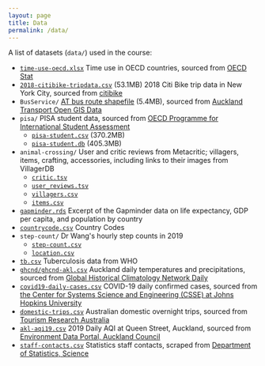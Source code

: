```yaml
---
layout: page
title: Data
permalink: /data/
---
```


A list of datasets (`data/`) used in the course:

* [`time-use-oecd.xlsx`](https://github.com/STATS-UOA/stats220/raw/master/lectures/data/time-use-oecd.xlsx) Time use in OECD countries, sourced from [OECD Stat](https://stats.oecd.org/Index.aspx?DataSetCode=TIME_USE)
* [`2018-citibike-tripdata.csv`](https://github.com/STATS-UOA/stats220/releases/download/v1.0/2018-citibike-tripdata.csv) (53.1MB) 2018 Citi Bike trip data in New York City, sourced from [citibike](https://www.citibikenyc.com/system-data)
* `BusService/` [AT bus route shapefile](https://opendata.arcgis.com/datasets/d5a4db7acb5a45a9a4f1bd08a3f0f0a6_2.zip?outSR=%7B%22latestWkid%22%3A2193%2C%22wkid%22%3A2193%7D) (5.4MB), sourced from [Auckland Transport Open GIS Data](https://data-atgis.opendata.arcgis.com/datasets/bus-route/data?geometry=169.841%2C-37.610%2C179.685%2C-36.072)
* `pisa/` PISA student data, sourced from [OECD Programme for International Student Assessment](https://www.oecd.org/pisa/)
  + [`pisa-student.csv`](https://github.com/STATS-UOA/stats220/releases/download/v2.0/pisa-student.csv) (370.2MB)
  + [`pisa-student.db`](https://github.com/STATS-UOA/stats220/releases/download/v2.0/pisa-student.db) (405.3MB)
* `animal-crossing/` User and critic reviews from Metacritic; villagers, items, crafting, accessories, including links to their images from VillagerDB
  + [`critic.tsv`](https://github.com/rfordatascience/tidytuesday/raw/master/data/2020/2020-05-05/critic.tsv)
  + [`user_reviews.tsv`](https://github.com/rfordatascience/tidytuesday/raw/master/data/2020/2020-05-05/user_reviews.tsv)
  + [`villagers.csv`](https://github.com/rfordatascience/tidytuesday/raw/master/data/2020/2020-05-05/villagers.csv)
  + [`items.csv`](https://github.com/rfordatascience/tidytuesday/raw/master/data/2020/2020-05-05/items.csv)
* [`gapminder.rds`](https://raw.github.com/STATS-UOA/stats220/master/lectures/data/gapminder.rds) Excerpt of the Gapminder data on life expectancy, GDP per capita, and population by country
* [`countrycode.csv`](https://raw.githubusercontent.com/STATS-UOA/stats220/master/lectures/data/countrycode.csv) Country Codes
* `step-count/` Dr Wang's hourly step counts in 2019
  + [`step-count.csv`](https://raw.githubusercontent.com/STATS-UOA/stats220/master/lectures/data/step-count/step-count.csv)
  + [`location.csv`](https://raw.githubusercontent.com/STATS-UOA/stats220/master/lectures/data/step-count/location.csv)
* [`tb.csv`](https://raw.githubusercontent.com/STATS-UOA/stats220/master/lectures/data/tb.csv) Tuberculosis data from WHO
* [`ghcnd/ghcnd-akl.csv`](https://raw.githubusercontent.com/STATS-UOA/stats220/master/lectures/data/ghcnd/ghcnd-akl.csv) Auckland daily temperatures and precipitations, sourced from [Global Historical Climatology Network Daily](https://www.ncdc.noaa.gov/ghcnd-data-access)
* [`covid19-daily-cases.csv`](https://raw.githubusercontent.com/STATS-UOA/stats220/master/lectures/data/covid19-daily-cases.csv) COVID-19 daily confirmed cases, sourced from [the Center for Systems Science and Engineering (CSSE) at Johns Hopkins University](https://github.com/CSSEGISandData/COVID-19)
* [`domestic-trips.csv`](https://raw.githubusercontent.com/STATS-UOA/stats220/master/lectures/data/domestic-trips.csv) Australian domestic overnight trips, sourced from [Tourism Research Australia](https://www.tra.gov.au)
* [`akl-aqi19.csv`](https://raw.githubusercontent.com/STATS-UOA/stats220/master/lectures/data/akl-aqi19.csv) 2019 Daily AQI at Queen Street, Auckland, sourced from [Environment Data Portal, Auckland Council](https://environmentauckland.org.nz/Data/Dataset)
* [`staff-contacts.csv`](https://raw.githubusercontent.com/STATS-UOA/stats220/master/lectures/data/staff-contacts.csv) Statistics staff contacts, scraped from [Department of Statistics, Science](http://www.science.auckland.ac.nz/people/search#?search=&page=%d&rows=20&category=staff&orderBy=lastname&filterOrganisation=STATS)
